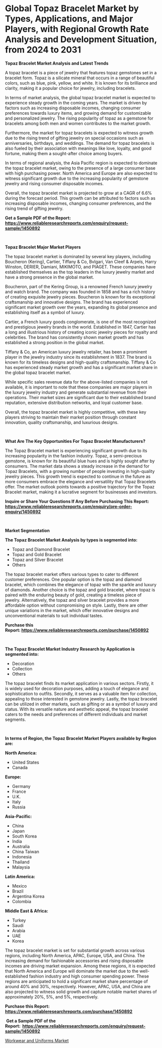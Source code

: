 <p><h1>Global Topaz Bracelet Market by Types, Applications, and Major Players, with Regional Growth Rate Analysis and Development Situation, from 2024 to 2031</h1></p><p><strong>Topaz Bracelet Market Analysis and Latest Trends</strong></p>
<p><p>A topaz bracelet is a piece of jewelry that features topaz gemstones set in a bracelet form. Topaz is a silicate mineral that occurs in a range of beautiful colors, such as blue, pink, yellow, and white. It is known for its brilliance and clarity, making it a popular choice for jewelry, including bracelets.</p><p>In terms of market analysis, the global topaz bracelet market is expected to experience steady growth in the coming years. The market is driven by factors such as increasing disposable incomes, changing consumer preferences towards luxury items, and growing demand for customizable and personalized jewelry. The rising popularity of topaz as a gemstone for bracelets among both men and women contributes to the market growth.</p><p>Furthermore, the market for topaz bracelets is expected to witness growth due to the rising trend of gifting jewelry on special occasions such as anniversaries, birthdays, and weddings. The demand for topaz bracelets is also fueled by their association with meanings like love, loyalty, and good fortune, making them a sought-after choice among buyers.</p><p>In terms of regional analysis, the Asia Pacific region is expected to dominate the topaz bracelet market, owing to the presence of a large consumer base with high purchasing power. North America and Europe are also expected to witness significant growth due to the increasing popularity of gemstone jewelry and rising consumer disposable incomes.</p><p>Overall, the topaz bracelet market is projected to grow at a CAGR of 6.6% during the forecast period. This growth can be attributed to factors such as increasing disposable incomes, changing consumer preferences, and the rising trend of gifting jewelry.</p></p>
<p><strong>Get a Sample PDF of the Report:&nbsp; <a href="https://www.reliableresearchreports.com/enquiry/request-sample/1450892">https://www.reliableresearchreports.com/enquiry/request-sample/1450892</a></strong></p>
<p>&nbsp;</p>
<p><strong>Topaz Bracelet Major Market Players</strong></p>
<p><p>The topaz bracelet market is dominated by several key players, including Boucheron (Kering), Cartier, Tiffany & Co, Bvlgari, Van Cleef & Arpels, Harry Winston, DERIER, Damiani, MIKIMOTO, and PIAGET. These companies have established themselves as the top leaders in the luxury jewelry market and have a strong presence in the global market.</p><p>Boucheron, part of the Kering Group, is a renowned French luxury jewelry and watch brand. The company was founded in 1858 and has a rich history of creating exquisite jewelry pieces. Boucheron is known for its exceptional craftsmanship and innovative designs. The brand has experienced significant market growth over the years, expanding its global presence and establishing itself as a symbol of luxury.</p><p>Cartier, a French luxury goods conglomerate, is one of the most recognized and prestigious jewelry brands in the world. Established in 1847, Cartier has a long and illustrious history of creating iconic jewelry pieces for royalty and celebrities. The brand has consistently shown market growth and has established a strong position in the global market.</p><p>Tiffany & Co, an American luxury jewelry retailer, has been a prominent player in the jewelry industry since its establishment in 1837. The brand is known for its timeless designs and high-quality craftsmanship. Tiffany & Co has experienced steady market growth and has a significant market share in the global topaz bracelet market.</p><p>While specific sales revenue data for the above-listed companies is not available, it is important to note that these companies are major players in the luxury jewelry industry and generate substantial revenue from their operations. Their market sizes are significant due to their established brand reputation, extensive distribution networks, and loyal customer base.</p><p>Overall, the topaz bracelet market is highly competitive, with these key players striving to maintain their market position through constant innovation, quality craftsmanship, and luxurious designs.</p></p>
<p>&nbsp;</p>
<p><strong>What Are The Key Opportunities For Topaz Bracelet Manufacturers?</strong></p>
<p><p>The Topaz Bracelet market is experiencing significant growth due to its increasing popularity in the fashion industry. Topaz, a semi-precious gemstone, is known for its beautiful blue hues and is highly sought after by consumers. The market data shows a steady increase in the demand for Topaz Bracelets, with a growing number of people investing in high-quality jewelry pieces. This growth trend is expected to continue in the future as more consumers embrace the elegance and versatility that Topaz Bracelets offer. The market outlook points towards a positive trajectory for the Topaz Bracelet market, making it a lucrative segment for businesses and investors.</p></p>
<p><strong>Inquire or Share Your Questions If Any Before Purchasing This Report: <a href="https://www.reliableresearchreports.com/enquiry/pre-order-enquiry/1450892">https://www.reliableresearchreports.com/enquiry/pre-order-enquiry/1450892</a></strong></p>
<p>&nbsp;</p>
<p><strong>Market Segmentation</strong></p>
<p><strong>The Topaz Bracelet Market Analysis by types is segmented into:</strong></p>
<p><ul><li>Topaz and Diamond Bracelet</li><li>Topaz and Gold Bracelet</li><li>Topaz and Silver Bracelet</li><li>Others</li></ul></p>
<p><p>The topaz bracelet market offers various types to cater to different customer preferences. One popular option is the topaz and diamond bracelet, which combines the elegance of topaz with the sparkle and luxury of diamonds. Another choice is the topaz and gold bracelet, where topaz is paired with the enduring beauty of gold, creating a timeless piece of jewelry. Alternatively, the topaz and silver bracelet provides a more affordable option without compromising on style. Lastly, there are other unique variations in the market, which offer innovative designs and unconventional materials to suit individual tastes.</p></p>
<p><strong>Purchase this Report:&nbsp;<a href="https://www.reliableresearchreports.com/purchase/1450892">https://www.reliableresearchreports.com/purchase/1450892</a></strong></p>
<p>&nbsp;</p>
<p><strong>The Topaz Bracelet Market Industry Research by Application is segmented into:</strong></p>
<p><ul><li>Decoration</li><li>Collection</li><li>Others</li></ul></p>
<p><p>The topaz bracelet finds its market application in various sectors. Firstly, it is widely used for decoration purposes, adding a touch of elegance and sophistication to outfits. Secondly, it serves as a valuable item for collection, appealing to those interested in gemstone jewelry. Lastly, the topaz bracelet can be utilized in other markets, such as gifting or as a symbol of luxury and status. With its versatile nature and aesthetic appeal, the topaz bracelet caters to the needs and preferences of different individuals and market segments.</p></p>
<p>&nbsp;</p>
<p><strong>In terms of Region, the Topaz Bracelet Market Players available by Region are:</strong></p>
<p>
    <p> <strong> North America: </strong>
        <ul>
            <li>United States</li>
            <li>Canada</li>
        </ul>
        </p> 
    <p> <strong> Europe: </strong>
        <ul>
            <li>Germany</li>
            <li>France</li>
            <li>U.K.</li>
            <li>Italy</li>
            <li>Russia</li>
        </ul>
        </p> 
    <p> <strong> Asia-Pacific: </strong>
        <ul>
            <li>China</li>
            <li>Japan</li>
            <li>South Korea</li>
            <li>India</li>
            <li>Australia</li>
            <li>China Taiwan</li>
            <li>Indonesia</li>
            <li>Thailand</li>
            <li>Malaysia</li>
        </ul>
        </p> 
    <p> <strong> Latin America: </strong>
        <ul>
            <li>Mexico</li>
            <li>Brazil</li>
            <li>Argentina Korea</li>
            <li>Colombia</li>
        </ul>
        </p> 
    <p> <strong> Middle East & Africa: </strong>
        <ul>
            <li>Turkey</li>
            <li>Saudi</li>
            <li>Arabia</li>
            <li>UAE</li>
            <li>Korea</li>
        </ul>
    </p>
    </p>
<p><p>The topaz bracelet market is set for substantial growth across various regions, including North America, APAC, Europe, USA, and China. The increasing demand for fashionable accessories and rising disposable incomes are driving market expansion. Among these regions, it is expected that North America and Europe will dominate the market due to the well-established fashion industry and high consumer spending power. These regions are anticipated to hold a significant market share percentage of around 40% and 30%, respectively. However, APAC, USA, and China are also projected to witness solid growth and capture notable market shares of approximately 20%, 5%, and 5%, respectively.</p></p>
<p><strong>Purchase this Report: <a href="https://www.reliableresearchreports.com/purchase/1450892">https://www.reliableresearchreports.com/purchase/1450892</a></strong></p>
<p>&nbsp;<strong>Get a Sample PDF of the Report:&nbsp;&nbsp;<a href="https://www.reliableresearchreports.com/enquiry/request-sample/1450892">https://www.reliableresearchreports.com/enquiry/request-sample/1450892</a></strong></p>
<p><strong></strong></p>
<p><p><a href="https://github.com/RickHolmes3/Market-Research-Report-List-2/blob/main/workwear-and-uniforms-market.md">Workwear and Uniforms Market</a></p></p>